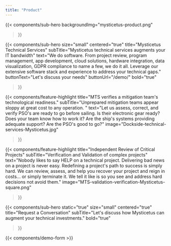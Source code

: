 ```yaml
---
title: "Product"
---
```


{{< components/sub-hero
	backgroundImg="mysticetus-product.png"
>}}

{{< components/sub-hero
	size="small"
	centered="true"
	title="Mysticetus Technical Services"
	subTitle="Mysticetus technical services augments your IT bandwidth"
	text="We do software. From project review, program management, app development, cloud solutions, hardware integration, data visualization, GDPR compliance to name a few, we do it all. Leverage our extensive software stack and experience to address your technical gaps."
	buttonText="Let's discuss your needs"
	buttonUrl="/demo/"
	bold="true"
>}}

<!-- comment out tab fields. cool functionality to play with later.
{{< components/tabs
	title="Industries"
>}}
-->

{{< components/feature-highlight
	title="MTS verifies a mitigation team's technological readiness."
	subTitle="Unprepared mitigation teams appear sloppy at great cost to any operation. "
	text="Let us assess, correct, and verify PSO's are ready to go before sailing. Is their electronic gear ready? Does your team know how to work it? Are the ship's systems providing adequate support? Are the PSO's good to go?"
	image="Dockside-technical-services-Mysticetus.jpg"	
	<!--
	centered="true"
	size="large"
	-->
>}}

{{< components/feature-highlight
	title="Independent Review of Critical Projects"
	subTitle="Verification and Validation of complex projects"
	text="Nobody likes to say HELP on a technical project. Delivering bad news on a project is never easy. Redefining a project's path to success is simply hard. We can review, assess, and help you recover your project and reign in costs... or simply terminate it. We tell it like is so you see and address hard decisions not avoid them."
	image="MTS-validation-verification-Mysticetus-square.png"
<!-- 
	buttonText="Learn more"
	buttonLink="/feature/mitigation/" 
-->
>}}

<!-- comment out two panes 
{{< components/page-line >}}
{{< components/feature-highlight
	title="Increase accuracy"
	subTitle="Data collection"
	text="Collect crystal clear data and identifications with common and predefined formatting. Combined with automatically collected data, like GPS and position over time, gain access to highly accurate historical and predictive positioning."
	image="mysticetus-data-collection.png"
	imagePosition="right"
	buttonText="Learn more"
	buttonLink="/feature/data-collection/"
>}}
{{< components/page-line >}}
{{< components/feature-highlight
	title="Simplify everyday operations"
	subTitle="Reporting"
	text="Generate repeatable, consistent, and publication ready reports in seconds - not hours. Save time, eliminate data interpretation (short hand notes anyone?!), and eliminate dependencies on expensive GIS services."
	image="mysticetus-reporting.png"
	buttonText="Learn more"
	buttonLink="/feature/reporting/"
>}}
-->
{{< components/sub-hero
	static="true"
	size="small"
	centered="true"
	title="Request a Conversation"
	subTitle="Let's discuss how Mysticetus can augment your technical investments."
	bold="true"
>}}

{{< components/demo-form >}}
